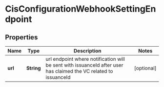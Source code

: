 # CisConfigurationWebhookSettingEndpoint

## Properties

| Name    | Type       | Description                                                                                                      | Notes      |
| ------- | ---------- | ---------------------------------------------------------------------------------------------------------------- | ---------- |
| **url** | **String** | url endpoint where notification will be sent with issuanceId after user has claimed the VC related to issuanceId | [optional] |
